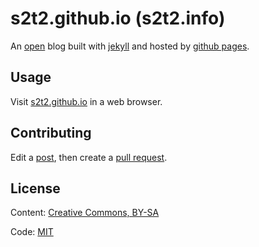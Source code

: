# s2t2.github.io (s2t2.info)

An [open](https://github.com/s2t2/s2t2.github.io) blog built with [jekyll](http://jekyllrb.com/) and hosted by [github pages](https://pages.github.com/).

## Usage

Visit [s2t2.github.io](http://s2t2.github.io/) in a web browser.

## Contributing

Edit a [post](/_posts), then create a [pull request](https://guides.github.com/introduction/flow/index.html).

## License

Content: [Creative Commons, BY-SA](http://creativecommons.org/licenses/by-sa/4.0/)

Code: [MIT](http://opensource.org/licenses/mit-license.php)

